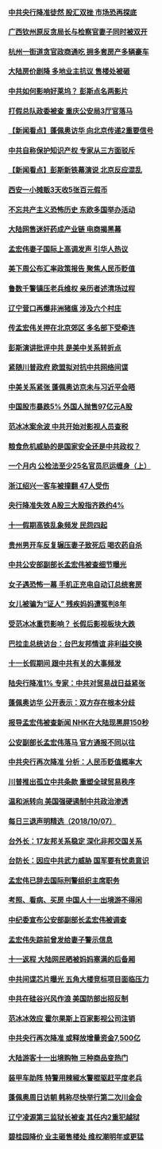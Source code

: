 #### [中共央行降准徒然 股汇双挫 市场恐再探底](../pages/nsc413/n10770281.md?t=10090032) 

#### [广西钦州原反贪局长与检察官妻子同时被双开](../pages/nsc413/n10770552.md?t=10090032) 

#### [杭州一街道贪官政商通吃 拥多套房产多辆豪车](../pages/nsc413/n10770353.md?t=10090032) 

#### [大陆房价剧降 多地业主抗议 售楼处被砸](../pages/nsc413/n10770301.md?t=10090032) 

#### [中共如何影响好莱坞？ 彭斯点名两影片](../pages/nsc413/n10751048.md?t=10090032) 

#### [打假总队政委被查 重庆公安局3厅官落马](../pages/nsc413/n10770476.md?t=10090032) 

#### [【新闻看点】蓬佩奥访华 向北京传递2重要信号](../pages/nsc413/n10770311.md?t=10090032) 

#### [中共自称保护知识产权 专家从三方面驳斥](../pages/nsc413/n10770284.md?t=10090032) 

#### [【新闻看点】彭斯新铁幕演说 北京反应混乱](../pages/nsc413/n10770106.md?t=10090032) 

#### [西安一小摊贩3天收5张百元假币](../pages/nsc413/n10770472.md?t=10090032) 

#### [不忘共产主义恐怖历史 东欧多国举办活动](../pages/nsc413/n10770391.md?t=10090032) 

#### [大陆网售迷奸药成产业链 电商揭黑幕](../pages/nsc413/n10770347.md?t=10090032) 

#### [孟宏伟妻子国际上高调发声 引华人热议](../pages/nsc413/n10770153.md?t=10090032) 

#### [美下周公布汇率政策报告 聚焦人民币贬值](../pages/nsc413/n10770338.md?t=10090032) 

#### [鲁数千警镇压老兵维权 亲历者述清场过程](../pages/nsc413/n10770309.md?t=10090032) 

#### [辽宁营口再爆非洲猪瘟 涉及六个村庄](../pages/nsc413/n10770107.md?t=10090032) 

#### [传孟宏伟关押在北京郊区 多名部下受牵连](../pages/nsc413/n10770201.md?t=10090032) 

#### [彭斯演讲批评中共 是美中关系转折点](../pages/nsc413/n10770135.md?t=10090032) 

#### [紧随川普政府 欧盟拟对抗中共网络间谍](../pages/nsc413/n10770155.md?t=10090032) 

#### [中美关系紧张 蓬佩奥访京未与习近平会晤](../pages/nsc413/n10770076.md?t=10090032) 

#### [中国股市暴跌5% 外国人抛售97亿元A股](../pages/nsc413/n10770047.md?t=10090032) 

#### [范冰冰案余波 中共开始对影视人员查税](../pages/nsc413/n10769970.md?t=10090032) 

#### [粮食危机威胁的是国家安全还是中共政权？](../pages/nsc413/n10769754.md?t=10090032) 

#### [一个月内 公检法至少25名官员厄运缠身（上）](../pages/nsc413/n10766722.md?t=10090032) 


#### [浙江绍兴一客车被撞翻 47人受伤](../pages/nsc413/n10768738.md?t=10090032) 

#### [央行降准失效 A股三大股指齐跌约4%](../pages/nsc413/n10768140.md?t=10090032) 

#### [十一假期高铁乱象频发 民怨四起](../pages/nsc413/n10768283.md?t=10090032) 

#### [贵州男开车反复辗压妻子致死后 喝农药自杀](../pages/nsc413/n10768368.md?t=10090032) 

#### [中共公安部副部长孟宏伟被查细节曝光](../pages/nsc413/n10768429.md?t=10090032) 

#### [女子遇恐怖一幕 手机正充电自动订总统套房](../pages/nsc413/n10768124.md?t=10090032) 

#### [女儿被骗为“证人” 残疾妈妈遭冤判8年](../pages/nsc413/n10720849.md?t=10090032) 

#### [受范冰冰重罚影响？ 长假后影视板块大跌](../pages/nsc413/n10768351.md?t=10090032) 

#### [巴拉圭总统访台：台巴友邦情谊 非利益交换](../pages/nsc413/n10768176.md?t=10090032) 

#### [十一长假期间 跟中共有关的大事频发](../pages/nsc413/n10768035.md?t=10090032) 

#### [陆央行降准1% 专家：中共对贸易战日益紧张](../pages/nsc413/n10768354.md?t=10090032) 

#### [蓬佩奥访华 公开表示：双方存在根本分歧](../pages/nsc413/n10768365.md?t=10090032) 

#### [报导孟宏伟被查新闻 NHK在大陆现黑屏150秒](../pages/nsc413/n10768073.md?t=10090032) 

#### [公安副部长孟宏伟落马 官方通报不同以往](../pages/nsc413/n10767748.md?t=10090032) 

#### [中共央行再次降准 分析：人民币贬值概率大](../pages/nsc413/n10767386.md?t=10090032) 

#### [川普推出孤立中共条款 重塑全球贸易秩序](../pages/nsc413/n10767738.md?t=10090032) 

#### [温和派转向 美国强硬遏制中共政治渗透](../pages/nsc413/n10767415.md?t=10090032) 

#### [每日三退声明精选（2018/10/07）](../pages/nsc413/n10767785.md?t=10090032) 

#### [台外长：17友邦关系稳定 深化非邦交国关系](../pages/nsc413/n10767491.md?t=10090032) 

#### [台防长：因应中共武力威胁 国军要有忧患意识](../pages/nsc413/n10767442.md?t=10090032) 

#### [孟宏伟已辞去国际刑警组织主席职务](../pages/nsc413/n10767232.md?t=10090032) 

#### [考照、看病、买房 中国人十一出境游不得闲](../pages/nsc413/n10767240.md?t=10090032) 

#### [中纪委宣布公安部副部长孟宏伟被调查](../pages/nsc413/n10767038.md?t=10090032) 

#### [孟宏伟失踪前曾发给妻子警示信息](../pages/nsc413/n10767121.md?t=10090032) 

#### [十一返程 大陆网民晒被妈妈塞满的后备厢](../pages/nsc413/n10767108.md?t=10090032) 

#### [中共间谍芯片曝光 五角大楼竞标项目面临压力](../pages/nsc413/n10767062.md?t=10090032) 

#### [中共在硅谷兴风作浪 美国防部出招反制](../pages/nsc413/n10766985.md?t=10090032) 

#### [范冰冰效应 霍尔果斯上百家影视公司注销](../pages/nsc413/n10766994.md?t=10090032) 

#### [中共央行再次降准 或释放增量资金7,500亿](../pages/nsc413/n10766358.md?t=10090032) 

#### [大陆游客十一出境购物 三种商品变热门](../pages/nsc413/n10766831.md?t=10090032) 

#### [装甲车助阵 特警用辣椒水警棍驱赶平度老兵](../pages/nsc413/n10766445.md?t=10090032) 

#### [蓬佩奥周日访朝 韩称尽快举行第二次川金会](../pages/nsc413/n10766794.md?t=10090032) 

#### [辽宁凌源第三监狱长被查 其任内2重犯越狱](../pages/nsc413/n10766578.md?t=10090032) 

#### [碧桂园降价 业主砸售楼处 维权潮明年或更猛](../pages/nsc413/n10766141.md?t=10090032) 


